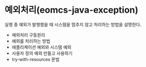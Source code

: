 # 예외처리(eomcs-java-exception)
실행 중 예외가 발행했을 때 시스템을 멈추지 않고 처리하는 방법을 설명한다.
- 예외처리 구동원리
- 예외를 처리하는 방법
- 애플리케이션 예외와 시스템 예외
- 사용자 정의 예외 만들고 사용하기
- try-with-resources 문법

